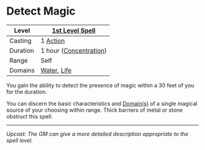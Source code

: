 # Detect Magic

| Level    | [1st Level Spell](1st%20Level%20Spells.md)                                           |
| -------- | ------------------------------------------------------------------------------------ |
| Casting  | 1 [Action](../../../../Game%20Procedures/Action.md)                                  |
| Duration | 1 hour ([Concentration](../../../Spellcasting/Concentration.md))                     |
| Range    | Self                                                                                 |
| Domains  | [Water](../../Spell%20Domains/Water.md), [Life](../../Spell%20Domains/Life.md) |

You gain the ability to detect the presence of magic within a 30 feet of you for the duration.

You can discern the basic characteristics and [Domain(s)](../../Spell%20Domains/Spell%20Domains.md) of a single magical source of your choosing within range. Thick barriers of metal or stone obstruct this spell.

---
*Upcast: The GM can give a more detailed description appropriate to the spell level.*
